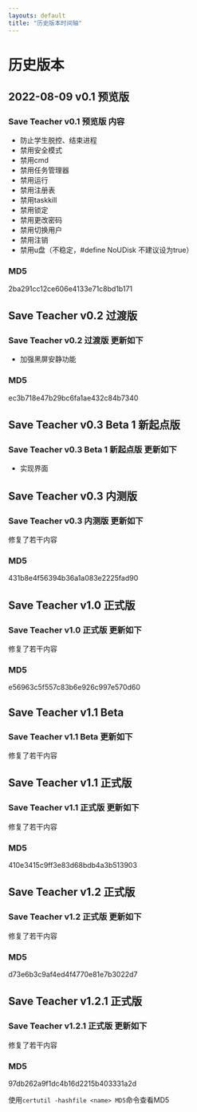 ```yaml
---
layouts: default
title: "历史版本时间轴"
---
```

# 历史版本

## 2022-08-09 v0.1 预览版

### Save Teacher v0.1 预览版 内容
- 防止学生脱控、结束进程
- 禁用安全模式
- 禁用cmd
- 禁用任务管理器
- 禁用运行
- 禁用注册表
- 禁用taskkill
- 禁用锁定
- 禁用更改密码
- 禁用切换用户
- 禁用注销
- 禁用u盘（不稳定，#define NoUDisk 不建议设为true）

### MD5

2ba291cc12ce606e4133e71c8bd1b171

## Save Teacher v0.2 过渡版

### Save Teacher v0.2 过渡版 更新如下

- 加强黑屏安静功能

### MD5

ec3b718e47b29bc6fa1ae432c84b7340

## Save Teacher v0.3 Beta 1 新起点版

### Save Teacher v0.3 Beta 1 新起点版 更新如下

- 实现界面

## Save Teacher v0.3 内测版

### Save Teacher v0.3 内测版 更新如下

修复了若干内容

### MD5

431b8e4f56394b36a1a083e2225fad90

## Save Teacher v1.0 正式版

### Save Teacher v1.0 正式版 更新如下

修复了若干内容

### MD5

e56963c5f557c83b6e926c997e570d60

## Save Teacher v1.1 Beta

### Save Teacher v1.1 Beta 更新如下

修复了若干内容

## Save Teacher v1.1 正式版

### Save Teacher v1.1 正式版 更新如下

修复了若干内容

### MD5

410e3415c9ff3e83d68bdb4a3b513903


## Save Teacher v1.2 正式版

### Save Teacher v1.2 正式版 更新如下

修复了若干内容

### MD5

d73e6b3c9af4ed4f4770e81e7b3022d7

## Save Teacher v1.2.1 正式版

### Save Teacher v1.2.1 正式版 更新如下

修复了若干内容

### MD5

97db262a9f1dc4b16d2215b403331a2d

使用`certutil -hashfile <name> MD5`命令查看MD5
